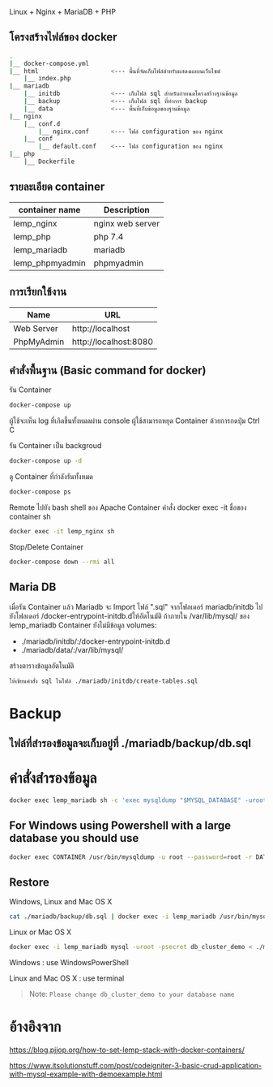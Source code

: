 Linux + Nginx + MariaDB + PHP 

## โครงสร้างไฟล์ของ docker
```sh
.
|__ docker-compose.yml
|__ html                    <--- พื้นที่จัดเก็บไฟล์สำหรับแสดงผลบนเว็บไซต์
    |__ index.php 
|__ mariadb
    |__ initdb              <--- เก็บไฟล์ sql สำหรับกำหนดโครงสร้างฐานข้อมูล 
    |__ backup              <--- เก็บไฟล์ sql ที่ทำการ backup
    |__ data                <--- พื้นที่เก็บข้อมูลของฐานข้อมูล
|__ nginx
    |__ conf.d
        |__ nginx.conf      <--- ไฟล์ configuration ของ nginx
    |__ conf
        |__ default.conf    <--- ไฟล์ configuration ของ nginx
|__ php
    |__ Dockerfile
```


## รายละเอียด container

| container name | Description |
| ------ | ------ |
| lemp_nginx | nginx web server |
| lemp_php | php 7.4 |
| lemp_mariadb | mariadb |
| lemp_phpmyadmin | phpmyadmin |

## การเรียกใช้งาน
| Name | URL |
| ------ | ------ |
|  Web Server | http://localhost |
| PhpMyAdmin | http://localhost:8080 |


## คำสั่งพื้นฐาน (Basic command for docker)
รัน Container 
```sh
docker-compose up
```
ผู้ใช้จะเห็น log ที่เกิดขึ้นทั้งหมดผ่าน console 
ผู้ใช้สามารถหยุด Container ด้วยการกดปุ่ม Ctrl C


รัน Container เป็น backgroud
```sh
docker-compose up -d
```

ดู Container ที่กำลังรันทั้งหมด
```sh
docker-compose ps
```

Remote ไปยัง bash shell ของ Apache Container คำสั่ง docker exec -it ชื่อของ container sh
```sh
docker exec -it lemp_nginx sh
```

Stop/Delete Container
```sh
docker-compose down --rmi all
```



## Maria DB 

เมื่อรัน Container แล้ว Mariadb จะ Import ไฟล์ ".sql" จากโฟลเดอร์ mariadb/initdb ไปยังโฟลเดอร์ /docker-entrypoint-initdb.dให้อัตโนมัติ
ถ้าภายใน /var/lib/mysql/ ของ lemp_mariadb Container ยังไม่มีข้อมูล
volumes:
  - ./mariadb/initdb/:/docker-entrypoint-initdb.d
  - ./mariadb/data/:/var/lib/mysql/

สร้างตารางข้อมูลอัตโนมัติ
```sh
ให้เขียนคำสั่ง sql ในไฟล์ ./mariadb/initdb/create-tables.sql
```

# Backup
## ไฟล์ที่สำรองข้อมูลจะเก็บอยู่ที่ ./mariadb/backup/db.sql 
# คำสั่งสำรองข้อมูล
```sh
docker exec lemp_mariadb sh -c 'exec mysqldump "$MYSQL_DATABASE" -uroot -p"$MYSQL_ROOT_PASSWORD"' > ./mariadb/backup/db.sql
```

## For Windows using Powershell with a large database you should use
```sh
docker exec CONTAINER /usr/bin/mysqldump -u root --password=root -r DATABASE | Set-Content backup.sql
```

## Restore
Windows, Linux and Mac OS X 
```sh
cat ./mariadb/backup/db.sql | docker exec -i lemp_mariadb /usr/bin/mysql -u root --password=secret db_cluster_demo
```

Linux or Mac OS X
```sh
docker exec -i lemp_mariadb mysql -uroot -psecret db_cluster_demo < ./mariadb/backup/db.sql
```

Windows : use WindowsPowerShell

Linux and Mac OS X : use terminal
> Note:
> `Please change db_cluster_demo to your database name`



# อ้างอิงจาก
https://blog.pjjop.org/how-to-set-lemp-stack-with-docker-containers/

https://www.itsolutionstuff.com/post/codeigniter-3-basic-crud-application-with-mysql-example-with-demoexample.html
